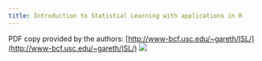 ```yaml
---
title: Introduction to Statistial Learning with applications in R
---
```

PDF copy provided by the authors:
[http://www-bcf.usc.edu/~gareth/ISL/](http://www-bcf.usc.edu/~gareth/ISL/)
![](http://www-bcf.usc.edu/~gareth/ISL/ISL%20Cover%202.jpg)
